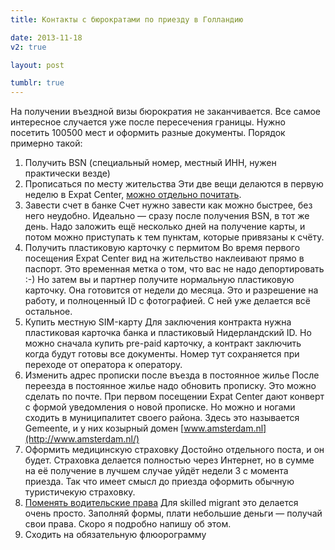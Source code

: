 ```yaml
---
title: Контакты с бюрократами по приезду в Голландию

date: 2013-11-18
v2: true

layout: post

tumblr: true
---
```


На получении въездной визы бюрократия не заканчивается. Все самое интересное случается уже после пересечения границы. Нужно посетить 100500 мест и оформить разные документы. Порядок примерно такой:

1.  Получить BSN (специальный номер, местный ИНН, нужен практически везде)
2.  Прописаться по месту жительства
    Эти две вещи делаются в первую неделю в Expat Center, [можно отдельно почитать](http://varya-daily.tumblr.com/post/71311036961/expatcenter-amsterdam).
    <excerpt/>
3.  Завести счет в банке
    Счет нужно завести как можно быстрее, без него неудобно. Идеально — сразу после получения BSN, в тот же день. Надо заложить ещё несколько дней на получение карты, и потом можно приступать к тем пунктам, которые привязаны к счёту.
4.  Получить пластиковую карточку с пермитом
    Во время первого посещения Expat Center вид на жительство наклеивают прямо в паспорт. Это временная метка о том, что вас не надо депортировать :-) Но затем вы и партнер получите нормальную пластиковую карточку. Она готовится от недели до месяца. Это и разрешение на работу, и полноценный ID с фотографией. С ней уже делается всё остальное.
5.  Купить местную SIM-карту
    Для заключения контракта нужна пластиковая карточка банка и пластиковый Нидерландский ID. Но можно сначала купить pre-paid карточку, а контракт заключить когда будут готовы все документы. Номер тут сохраняется при переходе от оператора к оператору.
6.  Изменить адрес прописки после въезда в постоянное жилье
    После переезда в постоянное жилье надо обновить прописку. Это можно сделать по почте. При первом посещении Expat Center дают конверт с формой уведомления о новой прописке. Но можно и ногами сходить в муниципалитет своего района. Здесь это называется Gemeente, и у них козырный домен&nbsp;[www.amsterdam.nl](http://www.amsterdam.nl/)
7.  Оформить медицинскую страховку
    Достойно отдельного поста, и он будет. Страховка делается полностью через Интернет, но в сумме на её получение в лучшем случае уйдёт недели 3 с момента приезда. Так что имеет смысл до приезда оформить обычную туристичекую страховку.
8.  [Поменять водительские права](http://varya-daily.tumblr.com/post/70574752246/dutch-driving-license)
    Для skilled migrant это делается очень просто. Заполняй формы, плати небольшие деньги — получай свои права. Скоро я подробно напишу об этом.
9.  Сходить на обязательную флюорограмму
